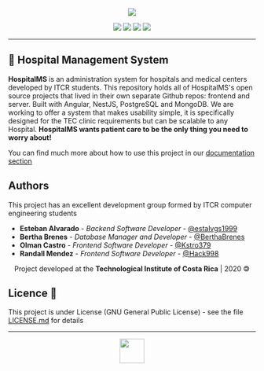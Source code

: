 <div align="center">

<img src="https://res.cloudinary.com/estalvgs1999/image/upload/v1597897390/Whitetail/HospitalMS/logo_horizontal.png"/>

<p align="center">
  <img
       src="https://camo.githubusercontent.com/a3469255f3fcdead1593919251ab6f438744e9be/68747470733a2f2f63692e6170707665796f722e636f6d2f6170692f70726f6a656374732f7374617475732f346f3338706c743078626f31756263382f6272616e63682f6d61737465723f7376673d74727565">
  <img src= "https://img.shields.io/badge/status-stable-brightgreen">
 
  <img src="https://img.shields.io/badge/license-GPL-blue">
  <img src="https://readthedocs.org/projects/ansicolortags/badge/?version=latest">
</p>
<hr />
</div>

## 🏥 Hospital Management System
**HospitalMS** is an administration system for hospitals and medical centers developed by ITCR students. This repository holds all of HospitalMS's open source projects that lived in their own separate Github repos: frontend and server. Built with Angular, NestJS, PostgreSQL and MongoDB.</break>
We are working to offer a system that makes usability simple, it is specifically designed for the TEC clinic requirements but can be scalable to any Hospital. **HospitalMS wants patient care to be the only thing you need to worry about!**


You can find much more about how to use this project in our [documentation section](https://github.com/estalvgs1999/CE3104-Fun-Skills/tree/master/docs)

## Authors
This project has an excellent development group formed by ITCR computer engineering students

* **Esteban Alvarado** - *Backend Software Developer* - [@estalvgs1999](https://github.com/estalvgs1999)
* **Bertha Brenes** - *Database Manager and Developer* - [@BerthaBrenes](https://github.com/BerthaBrenes)
* **Olman Castro** - *Frontend Software Developer* - [@Kstro379](https://github.com/Kstro379)
* **Randall Mendez** - *Frontend Software Developer* - [@Hack998](https://github.com/Hack998)



<p align="center"> Project developed at the <b>Technological Institute of Costa Rica</b> | 2020 🄯</p>


## Licence 📄

This project is under License (GNU General Public License) - see the file [LICENSE.md](https://github.com/estalvgs1999/CE3101-HospitalMS) for details

---
<p align="center">
  <img src="https://res.cloudinary.com/estalvgs1999/image/upload/v1597897265/Whitetail/HospitalMS/logo_sin-nombre.png" width="50"/> 
</p>
